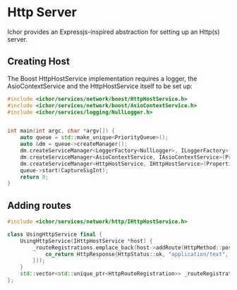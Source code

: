 # Http Server

Ichor provides an Expressjs-inspired abstraction for setting up an Http(s) server.

## Creating Host

The Boost HttpHostService implementation requires a logger, the AsioContextService and the HttpHostService itself to be set up:

```c++
#include <ichor/services/network/boost/HttpHostService.h>
#include <ichor/services/network/boost/AsioContextService.h>
#include <ichor/services/logging/NullLogger.h>


int main(int argc, char *argv[]) {
    auto queue = std::make_unique<PriorityQueue>();
    auto &dm = queue->createManager();
    dm.createServiceManager<LoggerFactory<NullLogger>, ILoggerFactory>();
    dm.createServiceManager<AsioContextService, IAsioContextService>(Properties{{"Threads", Ichor::make_any<uint64_t>(2)}});
    dm.createServiceManager<HttpHostService, IHttpHostService>(Properties{{"Address", Ichor::make_any<std::string>("localhost")}, {"Port", Ichor::make_any<uint16_t>(static_cast<uint16_t>(8001))}});
    queue->start(CaptureSigInt);
    return 0;
}
```

## Adding routes

```c++
#include <ichor/services/network/http/IHttpHostService.h>

class UsingHttpService final {
    UsingHttpService(IHttpHostService *host) {
        _routeRegistrations.emplace_back(host->addRoute(HttpMethod::post, "/test", [this](HttpRequest &req) -> AsyncGenerator<HttpResponse> {
            co_return HttpResponse{HttpStatus::ok, "application/text", "<html><body>This is my basic webpage</body></html>", {}};
        }));
    }
    std::vector<std::unique_ptr<HttpRouteRegistration>> _routeRegistrations{};
};
```
